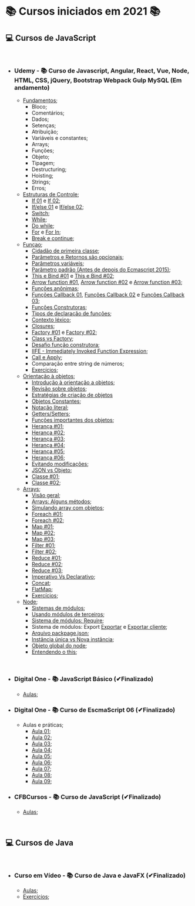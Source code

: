 # 📚 Cursos iniciados em 2021 📚

## **💻 Cursos de JavaScript**

&nbsp;

- ### **Udemy - 📚 Curso de Javascript, Angular, React, Vue, Node, HTML, CSS, jQuery, Bootstrap Webpack Gulp MySQL (Em andamento)**

  - [Fundamentos](/JavaScript/Udemy-WebCompleto/Exercicios-JS/Fundamentos/);
    - Bloco;
    - Comentários;
    - Dados;
    - Setenças;
    - Atribuição;
    - Variáveis e constantes;
    - Arrays;
    - Funções;
    - Objeto;
    - Tipagem;
    - Destructuring;
    - Hoisting;
    - Strings;
    - Erros;
  - [Estruturas de Controle](/JavaScript/Udemy-WebCompleto/Exercicios-JS/controle/);
    - [If 01](/JavaScript/Udemy-WebCompleto/Exercicios-JS/controle/if1.js) e [If 02](/JavaScript/Udemy-WebCompleto/Exercicios-JS/controle/if2.js);
    - [If/else 01](/JavaScript/Udemy-WebCompleto/Exercicios-JS/controle/ifElse.js) e [If/else 02](/JavaScript/Udemy-WebCompleto/Exercicios-JS/controle/ifElseIf.js);
    - [Switch](/JavaScript/Udemy-WebCompleto/Exercicios-JS/controle/switch.js);
    - [While](/JavaScript/Udemy-WebCompleto/Exercicios-JS/controle/while.js);
    - [Do while](/JavaScript/Udemy-WebCompleto/Exercicios-JS/controle/doWhile.js);
    - [For](/JavaScript/Udemy-WebCompleto/Exercicios-JS/controle/for1.js) e [For In](/JavaScript/Udemy-WebCompleto/Exercicios-JS/controle/for2.js);
    - [Break e continue](/JavaScript/Udemy-WebCompleto/Exercicios-JS/controle/breakContinue.js);
  - [Funçao](/JavaScript/Udemy-WebCompleto/Exercicios-JS/funcao/);
    - [Cidadão de primeira classe](/JavaScript/Udemy-WebCompleto/Exercicios-JS/funcao/cidadaoPrimeiraClasse.js);
    - [Parâmetros e Retornos são opcionais](/JavaScript/Udemy-WebCompleto/Exercicios-JS/funcao/paramsERetornosSaoOpcionais.js);
    - [Parâmetros variáveis](/JavaScript/Udemy-WebCompleto/Exercicios-JS/funcao/paramsVariaveis.js);
    - [Parâmetro padrão (Antes de depois do Ecmascript 2015)](/JavaScript/Udemy-WebCompleto/Exercicios-JS/funcao/paramsPadrao.js);
    - [This e Bind #01](/JavaScript/Udemy-WebCompleto/Exercicios-JS/funcao/thisEBind1.js) e [This e Bind #02](/JavaScript/Udemy-WebCompleto/Exercicios-JS/funcao/thisEBind2.js);
    - [Arrow function #01](/JavaScript/Udemy-WebCompleto/Exercicios-JS/funcao/arrowFunction1.js), [Arrow function #02](/JavaScript/Udemy-WebCompleto/Exercicios-JS/funcao/arrowFunction2.js) e [Arrow function #03](/JavaScript/Udemy-WebCompleto/Exercicios-JS/funcao/arrowFunction3.js);
    - [Funções anônimas](/JavaScript/Udemy-WebCompleto/Exercicios-JS/funcao/funcoesAnonimas.js);
    - [Funções Callback 01](/JavaScript/Udemy-WebCompleto/Exercicios-JS/funcao/callback1.js), [Funções Callback 02](/JavaScript/Udemy-WebCompleto/Exercicios-JS/funcao/callback2.js) e [Funções Callback 03](/JavaScript/Udemy-WebCompleto/Exercicios-JS/funcao/callback3.js);
    - [Funções Construtoras](/JavaScript/Udemy-WebCompleto/Exercicios-JS/funcao/funcaoConstrutora.js);
    - [Tipos de declaração de funções](/JavaScript/Udemy-WebCompleto/Exercicios-JS/funcao/tiposDeclaracao.js);
    - [Contexto léxico](/JavaScript/Udemy-WebCompleto/Exercicios-JS/funcao/contextoLexico.js);
    - [Closures](/JavaScript/Udemy-WebCompleto/Exercicios-JS/funcao/closure.js);
    - [Factory #01](/JavaScript/Udemy-WebCompleto/Exercicios-JS/funcao/factory1.js) e [Factory #02](/JavaScript/Udemy-WebCompleto/Exercicios-JS/funcao/factory2.js);
    - [Class vs Factory](/JavaScript/Udemy-WebCompleto/Exercicios-JS/funcao/classVsFactory.js);
    - [Desafio função construtora](/JavaScript/Udemy-WebCompleto/Exercicios-JS/funcao/desafioFuncaoConstrutora.js);
    - [IIFE - Immediately Invoked Function Expression](/JavaScript/Udemy-WebCompleto/Exercicios-JS/funcao/iife.js);
    - [Call e Apply](/JavaScript/Udemy-WebCompleto/Exercicios-JS/funcao/callApply.js);
    - Comparação entre string de números;
    - [Exercícios](/JavaScript/Udemy-WebCompleto/Exercicios-JS/funcao/exercicios/);
  - [Orientação à objetos](/JavaScript/Udemy-WebCompleto/Exercicios-JS/objetos/);
    - [Introdução à orientação a objetos](/JavaScript/Udemy-WebCompleto/Exercicios-JS/objetos/oo.js);
    - [Revisão sobre objetos](/JavaScript/Udemy-WebCompleto/Exercicios-JS/objetos/objetoRevisao.js);
    - [Estratégias de criação de objetos](/JavaScript/Udemy-WebCompleto/Exercicios-JS/objetos/criandoObjetos.js)
    - [Objetos Constantes](/JavaScript/Udemy-WebCompleto/Exercicios-JS/objetos/objetosConstantes.js);
    - [Notação literal](/JavaScript/Udemy-WebCompleto/Exercicios-JS/objetos/notacaoLiteral.js);
    - [Getters/Setters](/JavaScript/Udemy-WebCompleto/Exercicios-JS/objetos/getterSetter.js);
    - [Funções importantes dos objetos](/JavaScript/Udemy-WebCompleto/Exercicios-JS/objetos/funcoesImportantes.js);
    - [Herança #01](/JavaScript/Udemy-WebCompleto/Exercicios-JS/objetos/heranca1.js);
    - [Herança #02](/JavaScript/Udemy-WebCompleto/Exercicios-JS/objetos/heranca2.js);
    - [Herança #03](/JavaScript/Udemy-WebCompleto/Exercicios-JS/objetos/heranca3.js);
    - [Herança #04](/JavaScript/Udemy-WebCompleto/Exercicios-JS/objetos/heranca4.js);
    - [Herança #05](/JavaScript/Udemy-WebCompleto/Exercicios-JS/objetos/heranca5.js);
    - [Herança #06](/JavaScript/Udemy-WebCompleto/Exercicios-JS/objetos/heranca6.js);
    - [Evitando modificações](/JavaScript/Udemy-WebCompleto/Exercicios-JS/objetos/evitandoModificacoes.js);
    - [JSON vs Objeto](/JavaScript/Udemy-WebCompleto/Exercicios-JS/objetos/JsonVsObj.js);
    - [Classe #01](/JavaScript/Udemy-WebCompleto/Exercicios-JS/objetos/classe1.js);
    - [Classe #02](/JavaScript/Udemy-WebCompleto/Exercicios-JS/objetos/classe2.js);
  - [Arrays](/JavaScript/Udemy-WebCompleto/Exercicios-JS/Arrays/);
    - [Visão geral](/JavaScript/Udemy-WebCompleto/Exercicios-JS/Arrays/arrays.js);
    - [Arrays: Alguns métodos](/JavaScript/Udemy-WebCompleto/Exercicios-JS/Arrays/arrayMetodos.js);
    - [Simulando array com objetos](/JavaScript/Udemy-WebCompleto/Exercicios-JS/Arrays/simulandoArray.js);
    - [Foreach #01](/JavaScript/Udemy-WebCompleto/Exercicios-JS/Arrays/foreach1.js);
    - [Foreach #02](/JavaScript/Udemy-WebCompleto/Exercicios-JS/Arrays/foreach2.js);
    - [Map #01](/JavaScript/Udemy-WebCompleto/Exercicios-JS/Arrays/map1.js);
    - [Map #02](/JavaScript/Udemy-WebCompleto/Exercicios-JS/Arrays/map2.js);
    - [Map #03](/JavaScript/Udemy-WebCompleto/Exercicios-JS/Arrays/map3.js);
    - [Filter #01](/JavaScript/Udemy-WebCompleto/Exercicios-JS/Arrays/filter1.js);
    - [Filter #02](/JavaScript/Udemy-WebCompleto/Exercicios-JS/Arrays/filter2.js);
    - [Reduce #01](/JavaScript/Udemy-WebCompleto/Exercicios-JS/Arrays/reduce1.js);
    - [Reduce #02](/JavaScript/Udemy-WebCompleto/Exercicios-JS/Arrays/reduce2.js);
    - [Reduce #03](/JavaScript/Udemy-WebCompleto/Exercicios-JS/Arrays/reduce3.js);
    - [Imperativo Vs Declarativo](/JavaScript/Udemy-WebCompleto/Exercicios-JS/Arrays/imperativoVsDeclarativo.js);
    - [Concat](/JavaScript/Udemy-WebCompleto/Exercicios-JS/Arrays/concat.js);
    - [FlatMap](/JavaScript/Udemy-WebCompleto/Exercicios-JS/Arrays/flatMap.js);
    - [Exercícios](/JavaScript/Udemy-WebCompleto/Exercicios-JS/Arrays/exercicios/);
  - [Node](/JavaScript/Udemy-WebCompleto/Exercicios-JS/node/);
    - [Sistemas de módulos](/JavaScript/Udemy-WebCompleto/Exercicios-JS/node/);
    - [Usando módulos de terceiros](/JavaScript/Udemy-WebCompleto/Exercicios-JS/node/);
    - [Sistema de módulos: Require](/JavaScript/Udemy-WebCompleto/Exercicios-JS/node/pastaA/);
    - Sistema de módulos: Export [Exportar](/JavaScript/Udemy-WebCompleto/Exercicios-JS/node/exportar.js) e [Exportar cliente](/JavaScript/Udemy-WebCompleto/Exercicios-JS/node/exportarCliente.js);
    - [Arquivo packpage.json](/JavaScript/Udemy-WebCompleto/Exercicios-JS/node/funcionarios/);
    - [Instância única vs Nova instância](/JavaScript/Udemy-WebCompleto/Exercicios-JS/node/);
    - [Objeto global do node](/JavaScript/Udemy-WebCompleto/Exercicios-JS/node/);
    - [Entendendo o this](/JavaScript/Udemy-WebCompleto/Exercicios-JS/node/this.js);

&nbsp;

- ### **Digital One - 📚 JavaScript Básico (✔Finalizado)**

  - [Aulas](/JavaScript/DigitalOne_JavaScript);

- ### **Digital One - 📚 Curso de EscmaScript 06 (✔Finalizado)**

  - Aulas e práticas;
    - [Aula 01](/JavaScript//DigitalOneEcmaScript06essencial/Aula01/);
    - [Aula 02](/JavaScript//DigitalOneEcmaScript06essencial/Aula02/);
    - [Aula 03](/JavaScript//DigitalOneEcmaScript06essencial/Aula03/);
    - [Aula 04](/JavaScript//DigitalOneEcmaScript06essencial/Aula04/);
    - [Aula 05](/JavaScript//DigitalOneEcmaScript06essencial/Aula05/);
    - [Aula 06](/JavaScript//DigitalOneEcmaScript06essencial/Aula06/);
    - [Aula 07](/JavaScript//DigitalOneEcmaScript06essencial/Aula07/);
    - [Aula 08](/JavaScript//DigitalOneEcmaScript06essencial/Aula08/);
    - [Aula 09](/JavaScript//DigitalOneEcmaScript06essencial/Aula09/);

- ### **CFBCursos - 📚 Curso de JavaScript (✔Finalizado)**

  - [Aulas](/JavaScript/CFBCursos);

&nbsp;

## **💻 Cursos de Java**

&nbsp;

- ### **Curso em Vídeo - 📚 Curso de Java e JavaFX (✔Finalizado)**

  - [Aulas](/Java/CursoEmVideo/Aulas);
  - [Exercícios](/Java/CursoEmVideo/Tarefas);
